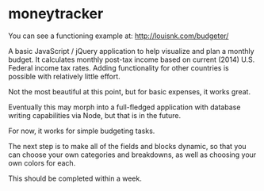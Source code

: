 moneytracker
============

You can see a functioning example at: http://louisnk.com/budgeter/

A basic JavaScript / jQuery application to help visualize and plan a monthly budget. It calculates monthly post-tax income based on current (2014) U.S. Federal income tax rates. Adding functionality for other countries is possible with relatively little effort.

Not the most beautiful at this point, but for basic expenses, it works great.

Eventually this may morph into a full-fledged application with database writing capabilities via Node, but that is in the future.

For now, it works for simple budgeting tasks.

The next step is to make all of the fields and blocks dynamic, so that you can choose your own categories and breakdowns, as well as choosing your own colors for each.

This should be completed within a week.
